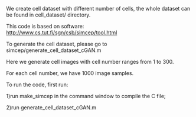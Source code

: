 We create cell dataset with different number of cells, the whole dataset can be found in cell_dataset/ directory.

This code is based on software: http://www.cs.tut.fi/sgn/csb/simcep/tool.html 
 
To generate the cell dataset, please go to simcep/generate_cell_dataset_cGAN.m 

Here we generate cell images with cell number ranges from 1 to 300. 

For each cell number, we have 1000 image samples.  

To run the code, first run:

1)run make_simcep in the command window to compile the C file;

2)run generate_cell_dataset_cGAN.m 

